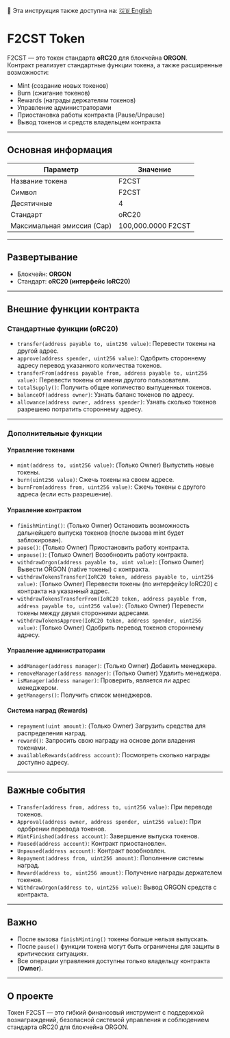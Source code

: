 📄 Эта инструкция также доступна на: [🇬🇧 English](README.md)

# F2CST Token

F2CST — это токен стандарта **oRC20** для блокчейна **ORGON**.  
Контракт реализует стандартные функции токена, а также расширенные возможности:  
- Mint (создание новых токенов)  
- Burn (сжигание токенов)  
- Rewards (награды держателям токенов)  
- Управление администраторами  
- Приостановка работы контракта (Pause/Unpause)  
- Вывод токенов и средств владельцем контракта

---

## Основная информация

| Параметр        | Значение       |
|-----------------|----------------|
| Название токена | F2CST           |
| Символ          | F2CST           |
| Десятичные      | 4               |
| Стандарт        | oRC20           |
| Максимальная эмиссия (Cap) | 100,000.0000 F2CST |

---

## Развертывание

- Блокчейн: **ORGON**
- Стандарт: **oRC20 (интерфейс IoRC20)**

---

## Внешние функции контракта

### Стандартные функции (oRC20)

- `transfer(address payable to, uint256 value)`: Перевести токены на другой адрес.
- `approve(address spender, uint256 value)`: Одобрить стороннему адресу перевод указанного количества токенов.
- `transferFrom(address payable from, address payable to, uint256 value)`: Перевести токены от имени другого пользователя.
- `totalSupply()`: Получить общее количество выпущенных токенов.
- `balanceOf(address owner)`: Узнать баланс токенов по адресу.
- `allowance(address owner, address spender)`: Узнать сколько токенов разрешено потратить стороннему адресу.

---

### Дополнительные функции

#### Управление токенами

- `mint(address to, uint256 value)`: (Только Owner) Выпустить новые токены.
- `burn(uint256 value)`: Сжечь токены на своем адресе.
- `burnFrom(address from, uint256 value)`: Сжечь токены с другого адреса (если есть разрешение).

#### Управление контрактом

- `finishMinting()`: (Только Owner) Остановить возможность дальнейшего выпуска токенов (после вызова mint будет заблокирован).
- `pause()`: (Только Owner) Приостановить работу контракта.
- `unpause()`: (Только Owner) Возобновить работу контракта.
- `withdrawOrgon(address payable to, uint value)`: (Только Owner) Вывести ORGON (native токены) с контракта.
- `withdrawTokensTransfer(IoRC20 token, address payable to, uint256 value)`: (Только Owner) Перевести токены (по интерфейсу IoRC20) с контракта на указанный адрес.
- `withdrawTokensTransferFrom(IoRC20 token, address payable from, address payable to, uint256 value)`: (Только Owner) Перевести токены между двумя сторонними адресами.
- `withdrawTokensApprove(IoRC20 token, address spender, uint256 value)`: (Только Owner) Одобрить перевод токенов стороннему адресу.

#### Управление администраторами

- `addManager(address manager)`: (Только Owner) Добавить менеджера.
- `removeManager(address manager)`: (Только Owner) Удалить менеджера.
- `isManager(address manager)`: Проверить, является ли адрес менеджером.
- `getManagers()`: Получить список менеджеров.

#### Система наград (Rewards)

- `repayment(uint amount)`: (Только Owner) Загрузить средства для распределения наград.
- `reward()`: Запросить свою награду на основе доли владения токенами.
- `availableRewards(address account)`: Посмотреть сколько награды доступно адресу.

---

## Важные события

- `Transfer(address from, address to, uint256 value)`: При переводе токенов.
- `Approval(address owner, address spender, uint256 value)`: При одобрении перевода токенов.
- `MintFinished(address account)`: Завершение выпуска токенов.
- `Paused(address account)`: Контракт приостановлен.
- `Unpaused(address account)`: Контракт возобновлен.
- `Repayment(address from, uint256 amount)`: Пополнение системы наград.
- `Reward(address to, uint256 amount)`: Получение награды держателем токенов.
- `WithdrawOrgon(address to, uint256 value)`: Вывод ORGON средств с контракта.

---

## Важно

- После вызова `finishMinting()` токены больше нельзя выпускать.
- После `pause()` функции токена могут быть ограничены для защиты в критических ситуациях.
- Все операции управления доступны только владельцу контракта (**Owner**).

---

## О проекте

Токен F2CST — это гибкий финансовый инструмент с поддержкой вознаграждений, безопасной системой управления и соблюдением стандарта oRC20 для блокчейна ORGON.
